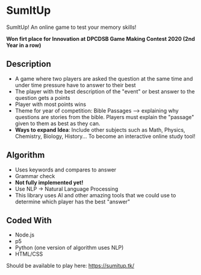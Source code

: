 # SumItUp
SumItUp! An online game to test your memory skills!

**Won firt place for Innovation at DPCDSB Game Making Contest 2020 (2nd Year in a row)**

## Description
- A game where two players are asked the question at the same time and under time pressure have to answer to their best
- The player with the best description of the "event" or best answer to the question gets a points
- Player with most points wins
- Theme for year of competition: Bible Passages --> explaining why questions are stories from the bible. Players must explain the "passage" given to them as best as they can.
- **Ways to expand Idea**: Include other subjects such as Math, Physics, Chemistry, Biology, History... To become an interactive online study tool!

## Algorithm
- Uses keywords and compares to answer
- Grammar check
- **Not fully implemented yet!**
- Use NLP -> Natural Language Processing
- This library uses AI and other amazing tools that we could use to determine which player has the best "answer"

## Coded With
- Node.js
- p5 
- Python (one version of algorithm uses NLP)
- HTML/CSS

Should be available to play here: https://sumitup.tk/
